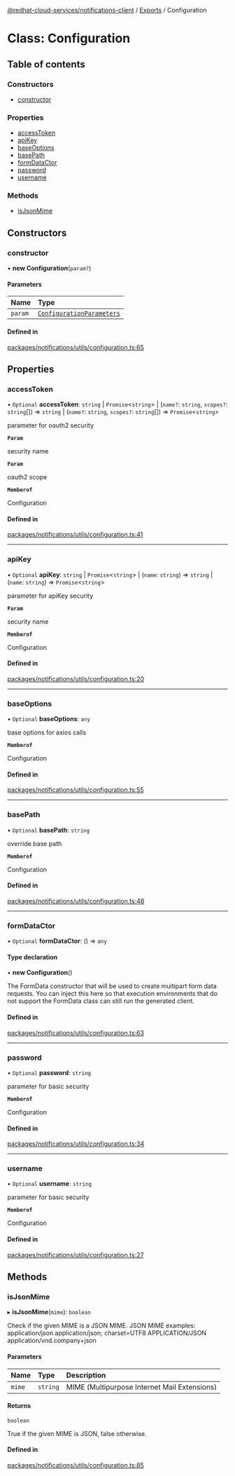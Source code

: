 [@redhat-cloud-services/notifications-client](../README.md) / [Exports](../modules.md) / Configuration

# Class: Configuration

## Table of contents

### Constructors

- [constructor](Configuration.md#constructor)

### Properties

- [accessToken](Configuration.md#accesstoken)
- [apiKey](Configuration.md#apikey)
- [baseOptions](Configuration.md#baseoptions)
- [basePath](Configuration.md#basepath)
- [formDataCtor](Configuration.md#formdatactor)
- [password](Configuration.md#password)
- [username](Configuration.md#username)

### Methods

- [isJsonMime](Configuration.md#isjsonmime)

## Constructors

### constructor

• **new Configuration**(`param?`)

#### Parameters

| Name | Type |
| :------ | :------ |
| `param` | [`ConfigurationParameters`](../interfaces/ConfigurationParameters.md) |

#### Defined in

[packages/notifications/utils/configuration.ts:65](https://github.com/mkholjuraev/javascript-clients/blob/master/packages/notifications/utils/configuration.ts#L65)

## Properties

### accessToken

• `Optional` **accessToken**: `string` \| `Promise`<`string`\> \| (`name?`: `string`, `scopes?`: `string`[]) => `string` \| (`name?`: `string`, `scopes?`: `string`[]) => `Promise`<`string`\>

parameter for oauth2 security

**`Param`**

security name

**`Param`**

oauth2 scope

**`Memberof`**

Configuration

#### Defined in

[packages/notifications/utils/configuration.ts:41](https://github.com/mkholjuraev/javascript-clients/blob/master/packages/notifications/utils/configuration.ts#L41)

___

### apiKey

• `Optional` **apiKey**: `string` \| `Promise`<`string`\> \| (`name`: `string`) => `string` \| (`name`: `string`) => `Promise`<`string`\>

parameter for apiKey security

**`Param`**

security name

**`Memberof`**

Configuration

#### Defined in

[packages/notifications/utils/configuration.ts:20](https://github.com/mkholjuraev/javascript-clients/blob/master/packages/notifications/utils/configuration.ts#L20)

___

### baseOptions

• `Optional` **baseOptions**: `any`

base options for axios calls

**`Memberof`**

Configuration

#### Defined in

[packages/notifications/utils/configuration.ts:55](https://github.com/mkholjuraev/javascript-clients/blob/master/packages/notifications/utils/configuration.ts#L55)

___

### basePath

• `Optional` **basePath**: `string`

override base path

**`Memberof`**

Configuration

#### Defined in

[packages/notifications/utils/configuration.ts:48](https://github.com/mkholjuraev/javascript-clients/blob/master/packages/notifications/utils/configuration.ts#L48)

___

### formDataCtor

• `Optional` **formDataCtor**: () => `any`

#### Type declaration

• **new Configuration**()

The FormData constructor that will be used to create multipart form data
requests. You can inject this here so that execution environments that
do not support the FormData class can still run the generated client.

#### Defined in

[packages/notifications/utils/configuration.ts:63](https://github.com/mkholjuraev/javascript-clients/blob/master/packages/notifications/utils/configuration.ts#L63)

___

### password

• `Optional` **password**: `string`

parameter for basic security

**`Memberof`**

Configuration

#### Defined in

[packages/notifications/utils/configuration.ts:34](https://github.com/mkholjuraev/javascript-clients/blob/master/packages/notifications/utils/configuration.ts#L34)

___

### username

• `Optional` **username**: `string`

parameter for basic security

**`Memberof`**

Configuration

#### Defined in

[packages/notifications/utils/configuration.ts:27](https://github.com/mkholjuraev/javascript-clients/blob/master/packages/notifications/utils/configuration.ts#L27)

## Methods

### isJsonMime

▸ **isJsonMime**(`mime`): `boolean`

Check if the given MIME is a JSON MIME.
JSON MIME examples:
  application/json
  application/json; charset=UTF8
  APPLICATION/JSON
  application/vnd.company+json

#### Parameters

| Name | Type | Description |
| :------ | :------ | :------ |
| `mime` | `string` | MIME (Multipurpose Internet Mail Extensions) |

#### Returns

`boolean`

True if the given MIME is JSON, false otherwise.

#### Defined in

[packages/notifications/utils/configuration.ts:85](https://github.com/mkholjuraev/javascript-clients/blob/master/packages/notifications/utils/configuration.ts#L85)
